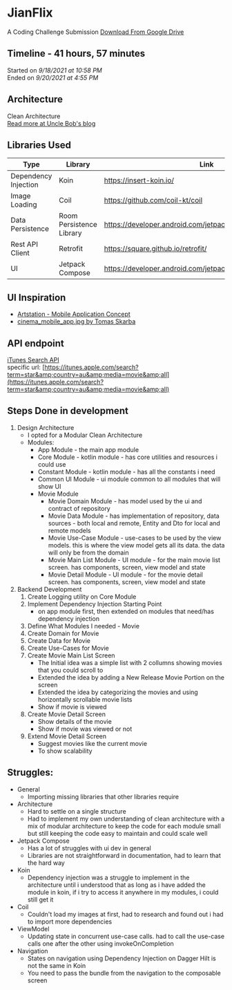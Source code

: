 # JianFlix
A Coding Challenge Submission
[Download From Google Drive](https://drive.google.com/file/d/17Cz5O0pw00YycxvyU2L6cADP4eEZxyKw/view?usp=sharing)

## Timeline - 41 hours, 57 minutes
Started on *9/18/2021 at 10:58 PM* <br />
Ended on *9/20/2021 at 4:55 PM*

## Architecture
Clean Architecture<br />
[Read more at Uncle Bob's blog](https://blog.cleancoder.com/uncle-bob/2012/08/13/the-clean-architecture.html)

## Libraries Used
| Type                 | Library                  | Link                                                         |
|----------------------|--------------------------|--------------------------------------------------------------|
| Dependency Injection | Koin                     | https://insert-koin.io/                                      |
| Image Loading        | Coil                     | https://github.com/coil-kt/coil                              |
| Data Persistence     | Room Persistence Library | https://developer.android.com/jetpack/androidx/releases/room |
| Rest API Client      | Retrofit                 | https://square.github.io/retrofit/                           |
| UI                   | Jetpack Compose          | https://developer.android.com/jetpack/compose                |

## UI Inspiration
- [Artstation - Mobile Application Concept](https://www.pinterest.ph/pin/644155552948637809/)
- [cinema_mobile_app.jpg by Tomas Skarba](https://www.pinterest.ph/pin/292452569544436426/)

## API endpoint
[iTunes Search API](https://affiliate.itunes.apple.com/resources/documentation/itunes-store-web-service-search-api/#searching) <br />
specific url: [https://itunes.apple.com/search?term=star&amp;country=au&amp;media=movie&amp;all](https://itunes.apple.com/search?term=star&amp;country=au&amp;media=movie&amp;all)

## Steps Done in development
1. Design Architecture
    - I opted for a Modular Clean Architecture
    - Modules:
        - App Module - the main app module
        - Core Module - kotlin module - has core utilities and resources i could use
        - Constant Module - kotlin module - has all the constants i need
        - Common UI Module - ui module common to all modules that will show UI
        - Movie Module
            - Movie Domain Module - has model used by the ui and contract of repository
            - Movie Data Module - has implementation of repository, data sources - both local and remote, Entity and Dto for local and remote models
            - Movie Use-Case Module - use-cases to be used by the view models. this is where the view model gets all its data. the data will only be from the domain
            - Movie Main List Module - UI module - for the main movie list screen. has components, screen, view model and state
            - Movie Detail Module - UI module - for the movie detail screen. has components, screen, view model and state
2. Backend Development
    1. Create Logging utility on Core Module
    2. Implement Dependency Injection Starting Point
         - on app module first, then extended on modules that need/has dependency injection
    3. Define What Modules I needed - Movie
    4. Create Domain for Movie
    5. Create Data for Movie
    6. Create Use-Cases for Movie
    7. Create Movie Main List Screen
        - The Initial idea was a simple list with 2 collumns showing movies that you could scroll to
        - Extended the idea by adding a New Release Movie Portion on the screen
        - Extended the idea by categorizing the movies and using horizontally scrollable movie lists
        - Show if movie is viewed
    8. Create Movie Detail Screen
        - Show details of the movie
        - Show if movie was viewed or not
    9. Extend Movie Detail Screen
        - Suggest movies like the current movie
        - To show scalability

## Struggles:
- General
    - Importing missing libraries that other libraries require
- Architecture
    - Hard to settle on a single structure
    - Had to implement my own understanding of clean architecture with a mix of modular architecture to keep the code for each module small but still keeping the code easy to maintain and could scale well
- Jetpack Compose
    - Has a lot of struggles with ui dev in general
    - Libraries are not straightforward in documentation, had to learn that the hard way
- Koin
    - Dependency injection  was a struggle to implement in the architecture until i understood that as long as i have added the module in koin, if i try to access it anywhere in my modules, i could still get it
- Coil
    - Couldn't load my images at first, had to research and found out i had to import more dependencies
- ViewModel
    - Updating state in concurrent use-case calls. had to call the use-case calls one after the other using invokeOnCompletion
- Navigation
    - States on navigation using Dependency Injection on Dagger Hilt is not the same in Koin
    - You need to pass the bundle from the navigation to the composable screen